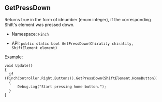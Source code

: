 ## GetPressDown

Returns true in the form of idnumber (enum integer), if the corresponding Shift's element was pressed down.

* Namespace: `Finch`  

* API: `public static bool GetPressDown(Chirality chirality, ShiftElement element)`  

Example:  
```
void Update()
{
  if (FinchController.Right.Buttons().GetPressDown(ShiftElement.HomeButton))
  {
      Debug.Log("Start pressing home button.");
  }
}
```
